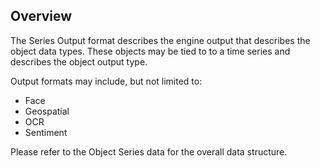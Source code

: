 

## Overview

The Series Output format describes the engine output that describes the object data types. These objects may be tied to to a time series and describes the object output type.

Output formats may include, but not limited to:

- Face
- Geospatial
- OCR
- Sentiment 

Please refer to the Object Series data for the overall data structure.
